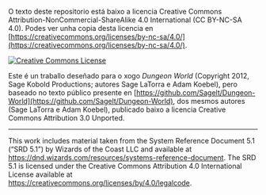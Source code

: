 O texto deste repositorio está baixo a licencia Creative Commons Attribution-NonCommercial-ShareAlike 4.0 International (CC BY-NC-SA 4.0). Podes ver unha copia desta licencia en [https://creativecommons.org/licenses/by-nc-sa/4.0/](https://creativecommons.org/licenses/by-nc-sa/4.0/).

<a href="https://creativecommons.org/licenses/by-nc-sa/4.0/"><img alt="Creative Commons License" style="border-width:0" src="https://i.creativecommons.org/l/by-nc-sa/4.0/88x31.png" /></a>

Este é un traballo deseñado para o xogo *Dungeon World* (Copyright 2012, Sage Kobold Productions; autores Sage LaTorra e Adam Koebel), pero baseado no texto público presente en [https://github.com/Sagelt/Dungeon-World](https://github.com/Sagelt/Dungeon-World), dos mesmos autores (Sage LaTorra e Adam Koebel), publicado baixo a licencia Creative Commons Attribution 3.0 Unported.

---

This work includes material taken from the System Reference Document 5.1 (“SRD 5.1”) by Wizards of the Coast LLC and available at https://dnd.wizards.com/resources/systems-reference-document. The SRD 5.1 is licensed under the Creative Commons Attribution 4.0 International License available at https://creativecommons.org/licenses/by/4.0/legalcode.